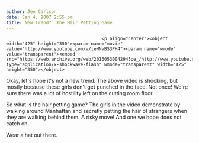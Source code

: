 ```yaml
---
author: Jen Carlson
date: Jan 4, 2007 2:55 pm
title: New Trend?: The Hair Petting Game
---
```


	
										<p align="center"><object width="425" height="350"><param name="movie" value="http://www.youtube.com/v/leHNvBS3PH4"><param name="wmode" value="transparent"><embed src="https://web.archive.org/web/20160530042945oe_/http://www.youtube.com/v/leHNvBS3PH4" type="application/x-shockwave-flash" wmode="transparent" width="425" height="350"></object>
</p><p>
Okay, let&apos;s hope it&apos;s not a new trend. The above video is shocking, but mostly because these girls don&apos;t get punched in the face. Not once! We&apos;re sure there was a lot of hostility left on the cutting room floor. 

</p><p>So what is the hair petting game? The girls in the video demonstrate by walking around Manhattan and secretly petting the hair of strangers when they are walking behind them. A risky move! And one we hope does not catch on. </p>

<p>Wear a hat out there. </p>					
										
									
				